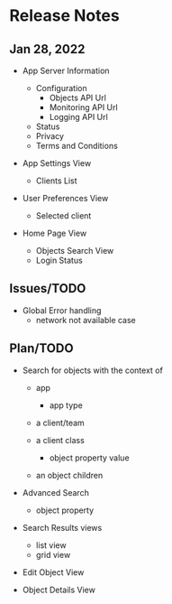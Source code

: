 # Release Notes

## Jan 28, 2022

- App Server Information
  - Configuration
    - Objects API Url
    - Monitoring API Url
    - Logging API Url
  - Status
  - Privacy
  - Terms and Conditions

- App Settings View
  - Clients List
- User Preferences View
  - Selected client

- Home Page View
  - Objects Search View
  - Login Status

## Issues/TODO

- Global Error handling
  - network not available case

## Plan/TODO

- Search for objects with the context of
  - app
    - app type
  - a client/team
  - a client class
    - object property value

  - an object children

- Advanced Search
  - object property

- Search Results views
  - list view
  - grid view
- Edit Object View
- Object Details View
